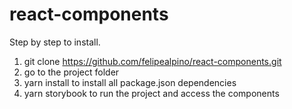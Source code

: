 # react-components

Step by step to install. 

1) git clone https://github.com/felipealpino/react-components.git
2) go to the project folder
3) yarn install to install all package.json dependencies 
4) yarn storybook to run the project and access the components 